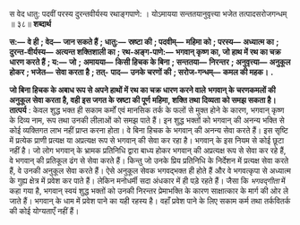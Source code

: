  

स वेद धातु: पदवीं परस्य दुरन्तवीर्यस्य रथाङ्गपाणे: । योऽमायया सन्ततयानुवृत्त्या भजेत तत्पादसरोजगन्धम् ॥ ३८॥ **शब्दार्थ** 

**स:—** **वे ही** **; वेद—** **जान सकते हैं** **; धातु:—** **स्रष्टा की** **; पदवीम्—** **महिमा को** **; परस्य—** **अध्यात्म का** **; दुरन्त-वीर्यस्य—** **अत्यन्त शक्तिशाली का** **; रथ-अङ्ग-पाणे:—** **भगवान् कृष्ण का, जो हाथ में रथ का चक्र धारण करते हैं** **; य:—** **जो** **;** **अमायया—** **किसी हिचक के बिना** **; सन्ततया—** **निरन्तर** **; अनुवृत्त्या—** **अनुकूल होकर** **; भजेत—** **सेवा करता है** **; तत्-** **पाद—** **उनके चरणों की** **; सरोज-गन्धम्—** **कमल की महक।** **.** 

**जो बिना हिचक के अबाध रूप से अपने हाथों में रथ का चक्र धारण करने वाले** **भगवान् के चरणकमलों की अनुकूल सेवा करता है, वही इस जगत के स्रष्टा की पूर्ण** **महिमा, शक्ति तथा दिव्यता को समझ सकता है।** **तात्पर्य** : केवल शुद्ध भक्त ही सकाम कर्मों एवं मानसिक तर्क के फलों से मुक्त होने के कारण, भगवान् कृष्ण के दिव्य नाम, रूप तथा उनकी लीलाओं को समझ पाते हैं। इन शुद्ध भक्तों को भगवान् की अनन्य भक्ति से कोई व्यक्तिगत लाभ नहीं प्राप्त करना होता। वे बिना हिचक के भगवान् की अनन्य सेवा करते हैं। इस सृष्टि में प्रत्येक प्राणी प्रत्यक्ष या अप्रत्यक्ष रूप से भगवान् की सेवा कर रहा है। भगवान् के इस नियम से कोई छूटा नहीं है। जो लोग भगवान् के भ्रामक प्रतिनिधि द्वारा बाध्य होकर भगवान् की अप्रत्यक्ष रूप से सेवा कर रहे हैं, वे भगवान् की प्रतिकूल ढंग से सेवा करते हैं। किन्तु जो उनके प्रिय प्रतिनिधि के निर्देशन में प्रत्यक्ष सेवा करते हैं, वे उनकी अनुकूल सेवा करते हैं। ऐसे अनुकूल सेवक भगवद्भक्त ही होते हैं और वे भगवत्कृपा से अध्यात्म के गुह्य क्षेत्र में प्रवेश कर पाते हैं। लेकिन मनोधर्मी सदा अंधकार में ही पड़े रहते हैं। जैसा कि *भगवद्गीता* में कहा गया है, भगवान् स्वयं शुद्ध भक्तों को उनकी निरन्तर प्रेमाभक्ति के कारण साक्षात्कार के मार्ग की ओर ले जाते हैं। भगवान् के धाम में प्रवेश पाने का यही रहस्य है। वहाँ प्रवेश पाने के लिए सकाम कर्म तथा तर्कवितर्क की कोई योग्यताएँ नहीं हैं। 